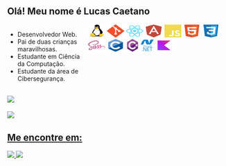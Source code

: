## Olá! Meu nome é Lucas Caetano
<div style="display:flex; flex-direction:row">
  <ul>
    <li>Desenvolvedor Web.</li>
    <li>Pai de duas crianças maravilhosas.</li>
    <li>Estudante em Ciência da Computação.</li>
    <li>Estudante da área de Cibersegurança.</li>
  </ul>

  <div align="left">
<!--     <img alt="readhat" height="30" width="40" src="https://raw.githubusercontent.com/devicons/devicon/master/icons/redhat/redhat-original.svg"/> -->
    <img alt="linux" height="30" width="40" src="https://raw.githubusercontent.com/devicons/devicon/master/icons/linux/linux-original.svg"/>
    <img alt="git" height="30" width="40" src="https://raw.githubusercontent.com/devicons/devicon/master/icons/git/git-original.svg"/> 
<!--     <img alt="jenkins" height="30" width="40" src="https://raw.githubusercontent.com/devicons/devicon/master/icons/jenkins/jenkins-original.svg"/>  -->
    <img alt="react" height="30" width="40" src="https://raw.githubusercontent.com/devicons/devicon/master/icons/react/react-original.svg"/> 
    <img alt="angular" height="30" width="40" src="https://raw.githubusercontent.com/devicons/devicon/master/icons/angularjs/angularjs-plain.svg"/>
    <img alt="Js" height="30" width="40" src="https://raw.githubusercontent.com/devicons/devicon/master/icons/javascript/javascript-plain.svg"/>
    <img alt="HTML" height="30" width="40" src="https://raw.githubusercontent.com/devicons/devicon/master/icons/html5/html5-original.svg"/>
    <img alt="CSS" height="30" width="40" src="https://raw.githubusercontent.com/devicons/devicon/master/icons/css3/css3-original.svg"/>
    <img alt="SCSS" height="30" width="40" src="https://raw.githubusercontent.com/devicons/devicon/master/icons/sass/sass-original.svg"/>
    <img alt="C" height="30" width="40" src="https://raw.githubusercontent.com/devicons/devicon/master/icons/c/c-original.svg"/>
    <img alt="CSharp" height="30" widht="40"src="https://raw.githubusercontent.com/devicons/devicon/master/icons/csharp/csharp-original.svg"/>
    <img alt="Dot-Net" height="30" widht="40"src="https://raw.githubusercontent.com/devicons/devicon/master/icons/dot-net/dot-net-plain-wordmark.svg"/>
    <img alt="kt" height="30" width="40" src="https://raw.githubusercontent.com/devicons/devicon/master/icons/kotlin/kotlin-original.svg"/> 
  </div>
</div>

<br>
<div align="left">
  <img src="https://github-readme-stats-git-masterrstaa-rickstaa.vercel.app/api/top-langs/?username=devLucasCaetano&layout=compact&langs_count=7&theme=midnight-purple"/>
  <br><br>
  <a href="https://github.com/devLucasCaetano">
  <img src="https://github-readme-stats-git-masterrstaa-rickstaa.vercel.app/api?username=devLucasCaetano&show_icons=true&theme=midnight-purple&include_all_commits=true&count_private=true"/>
</div>

 ## Me encontre em:

<div>
  <a href="https://www.linkedin.com/in/lucas-caetano-/" target="_blank">
    <img src="https://img.shields.io/badge/-LinkedIn-%230077B5?style=for-the-badge&logo=linkedin&logoColor=white" target="_blank">
  </a> 
  <a href="https://www.instagram.com/dev.lucascaetano/" target="_blank">
    <img src="https://img.shields.io/badge/-Instagram-%23E4405F?style=for-the-badge&logo=instagram&logoColor=white" target="_blank">
  </a>
</div>
